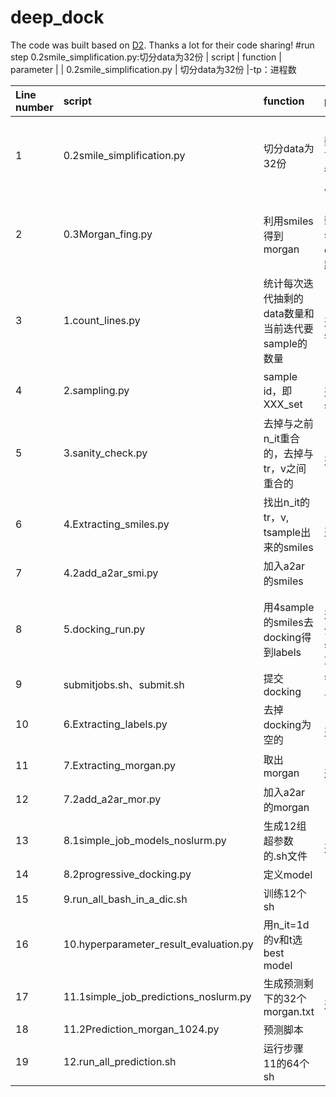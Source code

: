# deep_dock
The code was built based on [D2](https://github.com/vibudh2209/D2). Thanks a lot for their code sharing!
#run step
0.2smile_simplification.py:切分data为32份
| script | function | parameter |
| 0.2smile_simplification.py | 切分data为32份 |-tp：进程数

| Line number | script | function | parameter
|:---|:---|:---|:---|
| 1 | 0.2smile_simplification.py | 切分data为32份 | -tp：进程数，-fn：下载下来zinc路径， zd：切分后保存的路径            
| 2 | 0.3Morgan_fing.py | 利用smiles得到morgan | -tp：进程数，-zd：smiles路径，-dd：morgan路径
| 3 | 1.count_lines.py | 统计每次迭代抽剩的data数量和当前迭代要sample的数量 | -n_it：第n次迭代， -s:sample_num
| 4 | 2.sampling.py | sample id，即XXX_set | -n_it：第n次迭代， -s:sample_num
| 5 | 3.sanity_check.py | 去掉与之前n_it重合的，去掉与tr，v之间重合的| -n_it：第n次迭代
| 6 | 4.Extracting_smiles.py | 找出n_it的tr，v, tsample出来的smiles| -n_it：第n次迭代
| 7 | 4.2add_a2ar_smi.py | 加入a2ar的smiles |
| 8 | 5.docking_run.py | 用4sample的smiles去docking得到labels | -n_it：第n次迭代， -ds：分成多少个smiles为一个文件 
| 9 | submitjobs.sh、submit.sh | 提交docking | submitjobs.sh里的-N可改 
| 10 | 6.Extracting_labels.py | 去掉docking为空的 | -n_it：第n次迭代
| 11 | 7.Extracting_morgan.py | 取出morgan | -n_it：第n次迭代
| 12 | 7.2add_a2ar_mor.py | 加入a2ar的morgan | 
| 13 | 8.1simple_job_models_noslurm.py | 生成12组超参数的.sh文件 | -n_it：第n次迭代， -vl
| 14 | 8.2progressive_docking.py | 定义model | 
| 15 | 9.run_all_bash_in_a_dic.sh | 训练12个sh | 
| 16 | 10.hyperparameter_result_evaluation.py | 用n_it=1d的v和t选best model | 
| 17 | 11.1simple_job_predictions_noslurm.py | 生成预测剩下的32个morgan.txt | -n_it：第n次迭代，-chs 
| 18 | 11.2Prediction_morgan_1024.py | 预测脚本 | 
| 19 | 12.run_all_prediction.sh | 运行步骤11的64个sh | 


